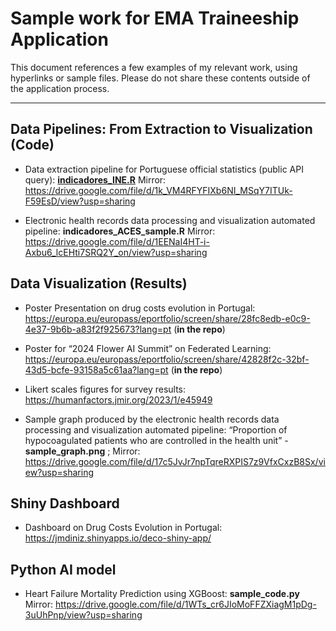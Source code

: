 # Sample work for EMA Traineeship Application

This document references a few examples of my relevant work, using hyperlinks or sample files. Please do not share these contents outside of the application process.

--------------------------------------------------------------------------------

## Data Pipelines: From Extraction to Visualization (Code)

- Data extraction pipeline for Portuguese official statistics (public API query): <ins>**indicadores_INE.R**</ins>
Mirror: https://drive.google.com/file/d/1k_VM4RFYFIXb6NI_MSqY7ITUk-F59EsD/view?usp=sharing

- Electronic health records data processing and visualization automated pipeline: **indicadores_ACES_sample.R**
Mirror: https://drive.google.com/file/d/1EENaI4HT-i-Axbu6_lcEHti7SRQ2Y_on/view?usp=sharing

## Data Visualization (Results)

- Poster Presentation on drug costs evolution in Portugal: https://europa.eu/europass/eportfolio/screen/share/28fc8edb-e0c9-4e37-9b6b-a83f2f925673?lang=pt (**in the repo**)

- Poster for “2024 Flower AI Summit” on Federated Learning: https://europa.eu/europass/eportfolio/screen/share/42828f2c-32bf-43d5-bcfe-93158a5c61aa?lang=pt (**in the repo**)

- Likert scales figures for survey results: https://humanfactors.jmir.org/2023/1/e45949

- Sample graph produced by the electronic health records data processing and visualization automated pipeline: “Proportion of hypocoagulated patients who are controlled in the health unit” - **sample_graph.png** ; Mirror: https://drive.google.com/file/d/17c5JvJr7npTqreRXPIS7z9VfxCxzB8Sx/view?usp=sharing

## Shiny Dashboard

- Dashboard on Drug Costs Evolution in Portugal: https://jmdiniz.shinyapps.io/deco-shiny-app/

## Python AI model

- Heart Failure Mortality Prediction using XGBoost: **sample_code.py**
Mirror: https://drive.google.com/file/d/1WTs_cr6JIoMoFFZXiagM1pDg-3uUhPnp/view?usp=sharing
